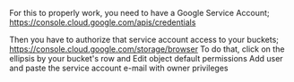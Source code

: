 For this to properly work, you need to have a Google Service Account;
https://console.cloud.google.com/apis/credentials

Then you have to authorize that service account access to your buckets;
https://console.cloud.google.com/storage/browser
To do that, click on the ellipsis by your bucket's row and Edit object default permissions
Add user and paste the service account e-mail with owner privileges
